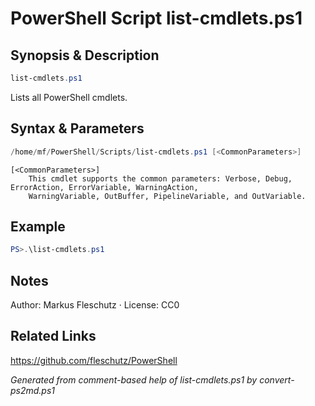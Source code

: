 # PowerShell Script list-cmdlets.ps1

## Synopsis & Description
```powershell
list-cmdlets.ps1
```

Lists all PowerShell cmdlets.

## Syntax & Parameters
```powershell
/home/mf/PowerShell/Scripts/list-cmdlets.ps1 [<CommonParameters>]
```

```
[<CommonParameters>]
    This cmdlet supports the common parameters: Verbose, Debug, ErrorAction, ErrorVariable, WarningAction, 
    WarningVariable, OutBuffer, PipelineVariable, and OutVariable.
```

## Example
```powershell
PS>.\list-cmdlets.ps1
```


## Notes
Author: Markus Fleschutz · License: CC0

## Related Links
https://github.com/fleschutz/PowerShell

*Generated from comment-based help of list-cmdlets.ps1 by convert-ps2md.ps1*
